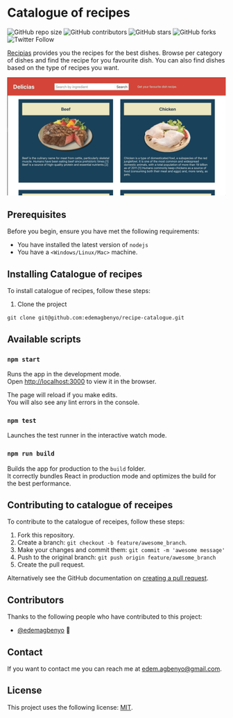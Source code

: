 # Catalogue of recipes

<!--- These are examples. See https://shields.io for others or to customize this set of shields. You might want to include dependencies, project status and licence info here --->
![GitHub repo size](https://img.shields.io/github/repo-size/edemagbenyo/recipe-catalogue)
![GitHub contributors](https://img.shields.io/github/contributors/edemagbenyo/recipe-catalogue)
![GitHub stars](https://img.shields.io/github/stars/edemagbenyo/recipe-catalogue?style=social)
![GitHub forks](https://img.shields.io/github/forks/edemagbenyo/recipe-catalogue?style=social)
![Twitter Follow](https://img.shields.io/twitter/follow/edemagbenyo?style=social)

[Recipias](https://recipias.herokuapp.com/) provides you the recipes for the best dishes. Browse per category of dishes and find the recipe for you favourite dish. You can also find dishes based on the type of recipes you want.

![Screenshot of the webpage](https://github.com/edemagbenyo/recipe-catalogue/blob/implement-catalogue/src/images/recipes.gif)

## Prerequisites

Before you begin, ensure you have met the following requirements:
<!--- These are just example requirements. Add, duplicate or remove as required --->
* You have installed the latest version of `nodejs`
* You have a `<Windows/Linux/Mac>` machine.

## Installing Catalogue of recipes

To install catalogue of recipes, follow these steps:

1. Clone the project
```
git clone git@github.com:edemagbenyo/recipe-catalogue.git
```
## Available scripts

### `npm start`

Runs the app in the development mode.<br />
Open [http://localhost:3000](http://localhost:3000) to view it in the browser.

The page will reload if you make edits.<br />
You will also see any lint errors in the console.

### `npm test`

Launches the test runner in the interactive watch mode.<br />

### `npm run build`

Builds the app for production to the `build` folder.<br />
It correctly bundles React in production mode and optimizes the build for the best performance.


## Contributing to catalogue of receipes
<!--- If your README is long or you have some specific process or steps you want contributors to follow, consider creating a separate CONTRIBUTING.md file--->
To contribute to the catalogue of receipes, follow these steps:

1. Fork this repository.
2. Create a branch: `git checkout -b feature/awesome_branch`.
3. Make your changes and commit them: `git commit -m 'awesome message'`
4. Push to the original branch: `git push origin feature/awesome_branch`
5. Create the pull request.

Alternatively see the GitHub documentation on [creating a pull request](https://help.github.com/en/github/collaborating-with-issues-and-pull-requests/creating-a-pull-request).

## Contributors

Thanks to the following people who have contributed to this project:

* [@edemagbenyo](https://github.com/edemagbenyo) 📖


## Contact

If you want to contact me you can reach me at <edem.agbenyo@gmail.com>.

## License
<!--- If you're not sure which open license to use see https://choosealicense.com/--->

This project uses the following license: [MIT](<link>).
